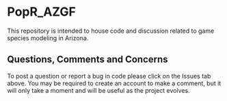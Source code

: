 # PopR_AZGF
This repository is intended to house code and discussion related to game species modeling in Arizona.

##  Questions, Comments and Concerns
To post a question or report a bug in code please click on the Issues tab above.  You may be required to create an account to make a comment, but it will only take a moment and will be useful as the project evolves.


